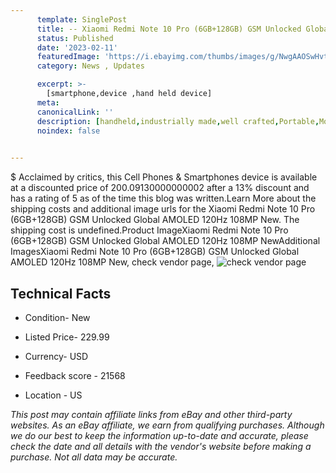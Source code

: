 ```yaml
---
      template: SinglePost
      title: -- Xiaomi Redmi Note 10 Pro (6GB+128GB) GSM Unlocked Global AMOLED 120Hz 108MP New
      status: Published
      date: '2023-02-11'
      featuredImage: 'https://i.ebayimg.com/thumbs/images/g/NwgAAOSwHvthIC5C/s-l225.jpg'
      category: News , Updates

      excerpt: >-
        [smartphone,device ,hand held device]
      meta:
      canonicalLink: ''
      description: [handheld,industrially made,well crafted,Portable,Mobile,Compact,Convenient,Lightweight,Maneuverable,Man-portable,Miniature,Carriable,Hand-held,Light,Holdable,Transportable,Mobile device,Pocket-sized,On-the-go,Wireless,Cordless,Compact size,Convenient size, smartphone,device ,hand held device]
      noindex: false

        
---
```

$
    Acclaimed by critics, this Cell Phones & Smartphones device is available at a discounted price of 200.09130000000002 after a 13% discount and has a rating of 5 as of the time this blog was written.Learn More about the shipping costs and additional image urls for the Xiaomi Redmi Note 10 Pro (6GB+128GB) GSM Unlocked Global AMOLED 120Hz 108MP New. The shipping cost is undefined.Product ImageXiaomi Redmi Note 10 Pro (6GB+128GB) GSM Unlocked Global AMOLED 120Hz 108MP NewAdditional ImagesXiaomi Redmi Note 10 Pro (6GB+128GB) GSM Unlocked Global AMOLED 120Hz 108MP New, check vendor page, ![check vendor page](https://origin-galleryplus.ebayimg.com/ws/web/114957642971_2_0_1/225x225.jpg,https://origin-galleryplus.ebayimg.com/ws/web/114957642971_3_0_1/225x225.jpg,https://origin-galleryplus.ebayimg.com/ws/web/114957642971_4_0_1/225x225.jpg,https://origin-galleryplus.ebayimg.com/ws/web/114957642971_5_0_1/225x225.jpg,https://origin-galleryplus.ebayimg.com/ws/web/114957642971_6_0_1/225x225.jpg)
    
    

 ## Technical Facts 



     
      

 - Condition- New 


      

 - Listed Price- 229.99 


      

 - Currency- USD 


      

 - Feedback score - 21568 


      

 - Location - US 


      
      

 *_This post may contain affiliate links from eBay and other third-party websites. As an eBay affiliate, we earn from qualifying purchases. Although we do our best to keep the information up-to-date and accurate, please check the date and all details with the vendor's website before making a purchase. Not all data may be accurate._*



    
    
    
    
    